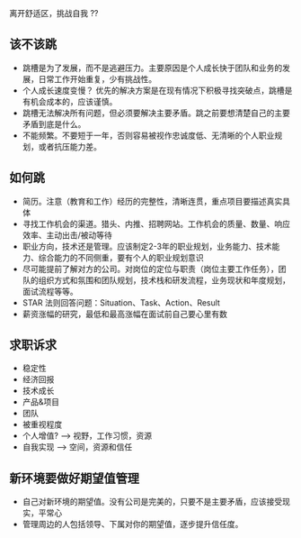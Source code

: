 离开舒适区，挑战自我 ??

## 该不该跳

- 跳槽是为了发展，而不是逃避压力。主要原因是个人成长快于团队和业务的发展，日常工作开始重复，少有挑战性。
- 个人成长速度变慢？ 优先的解决方案是在现有情况下积极寻找突破点，跳槽是有机会成本的，应该谨慎。
- 跳槽无法解决所有问题，但必须要解决主要矛盾。跳之前要想清楚自己的主要矛盾到底是什么。
- 不能频繁。不要短于一年，否则容易被视作忠诚度低、无清晰的个人职业规划，或者抗压能力差。

## 如何跳

- 简历。注意（教育和工作）经历的完整性，清晰连贯，重点项目要描述真实具体
- 寻找工作机会的渠道。猎头、内推、招聘网站。工作机会的质量、数量、响应效率、主动出击/被动等待
- 职业方向，技术还是管理。应该制定2-3年的职业规划，业务能力、技术能力、综合能力的不同侧重，要有个人的职业规划意识
- 尽可能提前了解对方的公司。对岗位的定位与职责（岗位主要工作任务），团队的组织方式和氛围和团队规划，技术栈和研发流程，业务现状和年度规划，面试流程等等。
- STAR 法则回答问题：Situation、Task、Action、Result
- 薪资涨幅的研究，最低和最高涨幅在面试前自己要心里有数

## 求职诉求

- 稳定性
- 经济回报
- 技术成长
- 产品&项目
- 团队
- 被重视程度
- 个人增值?     --> 视野，工作习惯，资源
- 自我实现      --> 空间，资源和信任

## 新环境要做好期望值管理

- 自己对新环境的期望值。没有公司是完美的，只要不是主要矛盾，应该接受现实，平常心
- 管理周边的人包括领导、下属对你的期望值，逐步提升信任度。

